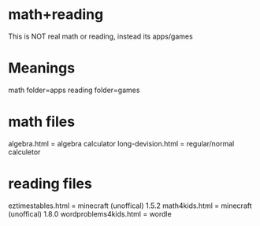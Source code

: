 # math+reading
<p>This is NOT real math or reading, instead its apps/games</p>
<p></p>
<h1>Meanings</h1>
math folder=apps
reading folder=games
<h1> math files </h1>
algebra.html = algebra calculator
long-devision.html = regular/normal calculetor
<h1>reading files</h1>
eztimestables.html = minecraft (unoffical) 1.5.2
math4kids.html = minecraft (unoffical) 1.8.0
wordproblems4kids.html = wordle
